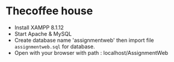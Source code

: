 # Thecoffee house
* Install XAMPP 8.1.12
* Start Apache & MySQL
* Create database name 'assignmentweb' then import file `assignmentweb.sql` for database.
* Open with your browser with path : localhost/AssignmentWeb

